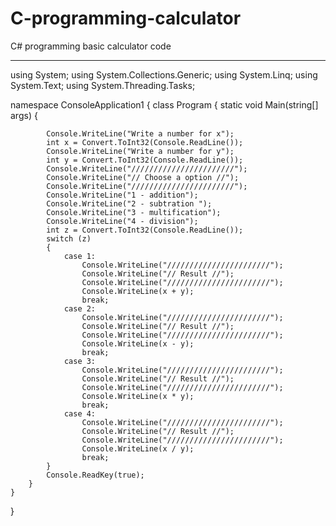 # C-programming-calculator
C# programming basic calculator code
_____________________________________________________________________________________________________________________________

using System;
using System.Collections.Generic;
using System.Linq;
using System.Text;
using System.Threading.Tasks;
 
namespace ConsoleApplication1
{
    class Program
    {
        static void Main(string[] args)
        {
 
            Console.WriteLine("Write a number for x");
            int x = Convert.ToInt32(Console.ReadLine());
            Console.WriteLine("Write a number for y");
            int y = Convert.ToInt32(Console.ReadLine());
            Console.WriteLine("///////////////////////");
            Console.WriteLine("// Choose a option //");
            Console.WriteLine("///////////////////////");
            Console.WriteLine("1 - addition");
            Console.WriteLine("2 - subtration ");
            Console.WriteLine("3 - multification");
            Console.WriteLine("4 - division");
            int z = Convert.ToInt32(Console.ReadLine());
            switch (z)
            {
                case 1:
                    Console.WriteLine("///////////////////////");
                    Console.WriteLine("// Result //");
                    Console.WriteLine("///////////////////////");
                    Console.WriteLine(x + y);
                    break;
                case 2:
                    Console.WriteLine("///////////////////////");
                    Console.WriteLine("// Result //");
                    Console.WriteLine("///////////////////////");
                    Console.WriteLine(x - y);
                    break;
                case 3:
                    Console.WriteLine("///////////////////////");
                    Console.WriteLine("// Result //");
                    Console.WriteLine("///////////////////////");
                    Console.WriteLine(x * y);
                    break;
                case 4:
                    Console.WriteLine("///////////////////////");
                    Console.WriteLine("// Result //");
                    Console.WriteLine("///////////////////////");
                    Console.WriteLine(x / y);
                    break;
            }
            Console.ReadKey(true);
        }
    }
}
